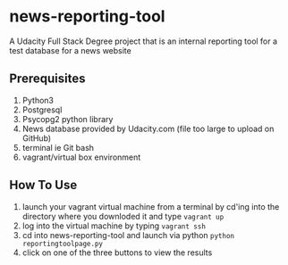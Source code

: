 # news-reporting-tool
A Udacity Full Stack Degree project that is an internal reporting tool for a test database for a news website

## Prerequisites
1. Python3
2. Postgresql
3. Psycopg2 python library
4. News database provided by Udacity.com (file too large to upload on GitHub)
5. terminal ie Git bash
6. vagrant/virtual box environment


## How To Use
1. launch your vagrant virtual machine from a terminal by cd'ing into the directory where you downloded it and type `vagrant up`
2. log into the virtual machine by typing `vagrant ssh`
3. cd into news-reporting-tool and launch via python `python reportingtoolpage.py`
4. click on one of the three buttons to view the results
